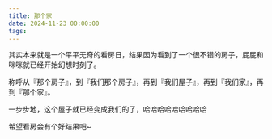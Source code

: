 ```yaml
---
title: 那个家
date: 2024-11-23 00:00:00
tags:
---
```


其实本来就是一个平平无奇的看房日，结果因为看到了一个很不错的房子，屁屁和咪咪就已经开始幻想时刻了。

称呼从『那个房子』，到『我们那个房子』，再到『我们屋子』，再到『我们家』，再到『那个家』。

一步步地，这个屋子就已经变成我们的了，哈哈哈哈哈哈哈哈哈

希望看房会有个好结果吧~